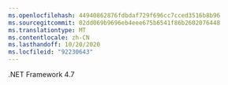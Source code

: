 ```yaml
---
ms.openlocfilehash: 44940862876fdbdaf729f696cc7cced3516b8b96
ms.sourcegitcommit: 02dd069b9696eb4eee675b6541f86b2602076448
ms.translationtype: MT
ms.contentlocale: zh-CN
ms.lasthandoff: 10/20/2020
ms.locfileid: "92230643"
---
```

.NET Framework 4.7